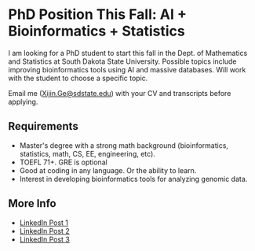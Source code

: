 
# PhD Position This Fall: AI + Bioinformatics + Statistics

I am looking for a PhD student to start this fall in the Dept. of Mathematics and Statistics at South Dakota State University. Possible topics include improving bioinformatics tools using AI and massive databases. Will work with the student to choose a specific topic.

Email me (Xijin.Ge@sdstate.edu) with your CV and transcripts before applying.

## Requirements
- Master's degree with a strong math background (bioinformatics, statistics, math, CS, EE, engineering, etc).
- TOEFL 71+. GRE is optional
- Good at coding in any language. Or the ability to learn.
- Interest in developing bioinformatics tools for analyzing genomic data.

## More Info
- [LinkedIn Post 1](https://lnkd.in/gNEeXug7)
- [LinkedIn Post 2](https://lnkd.in/gbgPhqQt)
- [LinkedIn Post 3](https://lnkd.in/g3ksBWwR)
